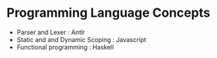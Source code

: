 # Programming Language Concepts
* Parser and Lexer : Antlr
* Static and and Dynamic Scoping : Javascript
* Functional programming : Haskell

